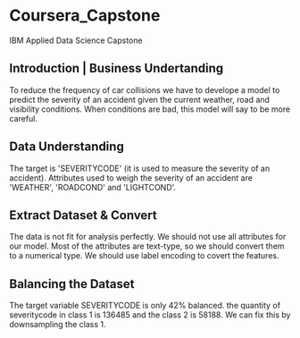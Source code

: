 # Coursera_Capstone
IBM Applied Data Science Capstone

## Introduction | Business Undertanding 
To reduce the frequency of car collisions we have to develope a model to predict the severity of an accident given the current weather, road and visibility conditions. 
When conditions are bad, this model will say to be more careful.

## Data Understanding 
The target is 'SEVERITYCODE' (it is used to measure the severity of an accident). 
Attributes used to weigh the severity of an accident are 'WEATHER', 'ROADCOND' and 'LIGHTCOND'.

## Extract Dataset & Convert 
The data is not fit for analysis perfectly. 
We should not use all attributes for our model. 
Most of the attributes are text-type, so we should convert them to a numerical type.
We should use label encoding to covert the features.

## Balancing the Dataset 
The target variable SEVERITYCODE is only 42% balanced. 
the quantity of severitycode in class 1 is 136485 and the class 2 is 58188.
We can fix this by downsampling the class 1.
